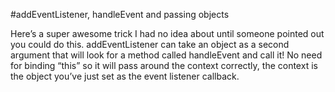 #addEventListener, handleEvent and passing objects

Here’s a super awesome trick I had no idea about until someone pointed out you could do this. addEventListener can take an object as a second argument that will look for a method called handleEvent and call it! No need for binding “this” so it will pass around the context correctly, the context is the object you’ve just set as the event listener callback.
